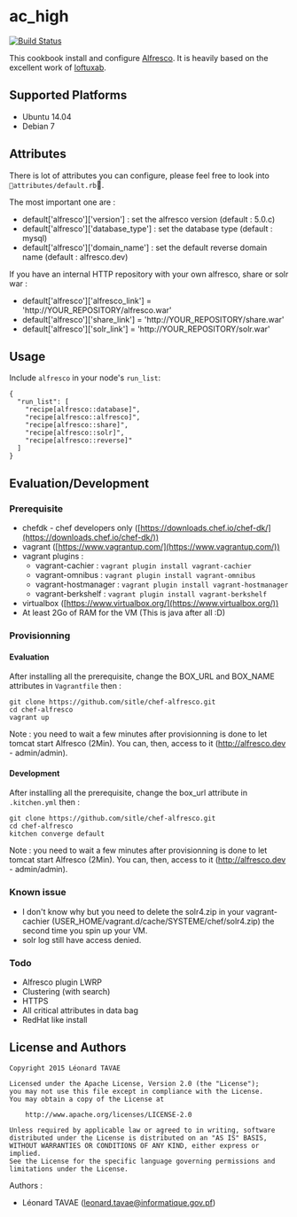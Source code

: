 # ac_high


[![Build
Status](https://travis-ci.org/sitle/chef-alfresco.svg?branch=develop)](https://travis-ci.org/sitle/chef-alfresco)

This cookbook install and configure [Alfresco](http://www.alfresco.com/). It is heavily based on the excellent work of [loftuxab](https://github.com/loftuxab/alfresco-ubuntu-install).

## Supported Platforms

* Ubuntu 14.04
* Debian 7

## Attributes

There is lot of attributes you can configure, please feel free to look into ```attributes/default.rb```.

The most important one are :

* default['alfresco']['version'] : set the alfresco version (default : 5.0.c)
* default['alfresco']['database_type'] : set the database type (default : mysql)
* default['alfresco']['domain_name'] : set the default reverse domain name (default : alfresco.dev)

If you have an internal HTTP repository with your own alfresco, share or solr war :

* default['alfresco']['alfresco_link'] = 'http://YOUR_REPOSITORY/alfresco.war'
* default['alfresco']['share_link'] = 'http://YOUR_REPOSITORY/share.war'
* default['alfresco']['solr_link'] = 'http://YOUR_REPOSITORY/solr.war'

## Usage

Include `alfresco` in your node's `run_list`:

```
{
  "run_list": [
    "recipe[alfresco::database]",
    "recipe[alfresco::alfresco]",
    "recipe[alfresco::share]",
    "recipe[alfresco::solr]",
    "recipe[alfresco::reverse]"
  ]
}
```

## Evaluation/Development

### Prerequisite

* chefdk - chef developers only ([https://downloads.chef.io/chef-dk/](https://downloads.chef.io/chef-dk/))
* vagrant ([https://www.vagrantup.com/](https://www.vagrantup.com/))
* vagrant plugins :
  * vagrant-cachier : ```vagrant plugin install vagrant-cachier```
  * vagrant-omnibus : ```vagrant plugin install vagrant-omnibus```
  * vagrant-hostmanager : ```vagrant plugin install vagrant-hostmanager```
  * vagrant-berkshelf : ```vagrant plugin install vagrant-berkshelf```
* virtualbox ([https://www.virtualbox.org/](https://www.virtualbox.org/))
* At least 2Go of RAM for the VM (This is java after all :D)

### Provisionning

#### Evaluation

After installing all the prerequisite, change the BOX_URL and BOX_NAME attributes in ```Vagrantfile``` then :

```
git clone https://github.com/sitle/chef-alfresco.git
cd chef-alfresco
vagrant up
```

Note : you need to wait a few minutes after provisionning is done to let tomcat start Alfresco (2Min). You can, then, access to it (http://alfresco.dev - admin/admin).

#### Development

After installing all the prerequisite, change the box_url attribute in ```.kitchen.yml``` then :

```
git clone https://github.com/sitle/chef-alfresco.git
cd chef-alfresco
kitchen converge default
```

Note : you need to wait a few minutes after provisionning is done to let tomcat start Alfresco (2Min). You can, then, access to it (http://alfresco.dev - admin/admin).

### Known issue

* I don't know why but you need to delete the solr4.zip in your vagrant-cachier (USER_HOME/vagrant.d/cache/SYSTEME/chef/solr4.zip) the second time you spin up your VM.
* solr log still have access denied.

### Todo

* Alfresco plugin LWRP
* Clustering (with search)
* HTTPS
* All critical attributes in data bag
* RedHat like install

## License and Authors

```
Copyright 2015 Léonard TAVAE

Licensed under the Apache License, Version 2.0 (the "License");
you may not use this file except in compliance with the License.
You may obtain a copy of the License at

    http://www.apache.org/licenses/LICENSE-2.0

Unless required by applicable law or agreed to in writing, software
distributed under the License is distributed on an "AS IS" BASIS,
WITHOUT WARRANTIES OR CONDITIONS OF ANY KIND, either express or implied.
See the License for the specific language governing permissions and
limitations under the License.
```

Authors :

* Léonard TAVAE (<leonard.tavae@informatique.gov.pf>)
